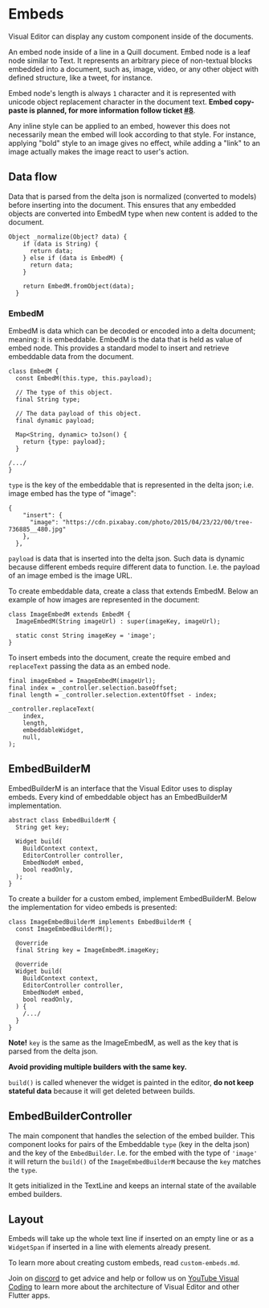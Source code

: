 # Embeds
Visual Editor can display any custom component inside of the documents.

An embed node inside of a line in a Quill document. Embed node is a leaf node similar to Text. It represents an arbitrary piece of non-textual blocks embedded into a document, such as, image, video, or any other object with defined structure, like a tweet, for instance.

Embed node's length is always `1` character and it is represented with unicode object replacement character in the document text. **Embed copy-paste is planned, for more information follow ticket [#8](https://github.com/visual-space/visual-editor/issues/8)**.

Any inline style can be applied to an embed, however this does not necessarily mean the embed will look according to that style. For instance, applying "bold" style to an image gives no effect, while adding a "link" to an image actually makes the image react to user's action.

## Data flow
Data that is parsed from the delta json is normalized (converted to models) before inserting into the document. This ensures that any embedded objects are converted into EmbedM type when new content is added to the document.

```
Object _normalize(Object? data) {
    if (data is String) {
      return data;
    } else if (data is EmbedM) {
      return data;
    }

    return EmbedM.fromObject(data);
  }
```

### EmbedM
EmbedM is data which can be decoded or encoded into a delta document; meaning: it is embeddable. EmbedM is the data that is held as value of embed node. This provides a standard model to insert and retrieve embeddable data from the document.

```
class EmbedM {
  const EmbedM(this.type, this.payload);

  // The type of this object.
  final String type;

  // The data payload of this object.
  final dynamic payload;

  Map<String, dynamic> toJson() {
    return {type: payload};
  }

/.../
}
```

`type` is the key of the embeddable that is represented in the delta json; i.e. image embed has the type of "image":

```
{
    "insert": {
      "image": "https://cdn.pixabay.com/photo/2015/04/23/22/00/tree-736885__480.jpg"
    },
  },
```

`payload` is data that is inserted into the delta json. Such data is dynamic because different embeds require different data to function. I.e. the payload of an image embed is the image URL.

To create embeddable data, create a class that extends EmbedM. Below an example of how images are represented in the document:

```
class ImageEmbedM extends EmbedM {
  ImageEmbedM(String imageUrl) : super(imageKey, imageUrl);

  static const String imageKey = 'image';
}
```

To insert embeds into the document, create the require embed and `replaceText` passing the data as an embed node.

```
final imageEmbed = ImageEmbedM(imageUrl);
final index = _controller.selection.baseOffset;
final length = _controller.selection.extentOffset - index;

_controller.replaceText(
    index,
    length,
    embeddableWidget,
    null,
);
```

## EmbedBuilderM
EmbedBuilderM is an interface that the Visual Editor uses to display embeds. Every kind of embeddable object has an EmbedBuilderM implementation.

```
abstract class EmbedBuilderM {
  String get key;

  Widget build(
    BuildContext context,
    EditorController controller,
    EmbedNodeM embed,
    bool readOnly,
  );
}
```

To create a builder for a custom embed, implement EmbedBuilderM. Below the implementation for video embeds is presented:

```
class ImageEmbedBuilderM implements EmbedBuilderM {
  const ImageEmbedBuilderM();

  @override
  final String key = ImageEmbedM.imageKey;

  @override
  Widget build(
    BuildContext context,
    EditorController controller,
    EmbedNodeM embed,
    bool readOnly,
  ) {
    /.../
  }
}
```

**Note!**
`key` is the same as the ImageEmbedM, as well as the key that is parsed from the delta json.

**Avoid providing multiple builders with the same key.**

`build()` is called whenever the widget is painted in the editor, **do not keep stateful data** because it will get deleted between builds.

## EmbedBuilderController
The main component that handles the selection of the embed builder. This component looks for pairs of the Embeddable `type` (key in the delta json) and the key of the `EmbedBuilder`. I.e. for the embed with the type of `'image'` it will return the `build()` of the `ImageEmbedBuilderM` because the `key` matches the `type`.

It gets initialized in the TextLine and keeps an internal state of the available embed builders.

## Layout
Embeds will take up the whole text line if inserted on an empty line or as a `WidgetSpan` if inserted in a line with elements already present.

To learn more about creating custom embeds, read `custom-embeds.md`.


Join on [discord](https://discord.gg/XpGygmXde4) to get advice and help or follow us on [YouTube Visual Coding](https://www.youtube.com/channel/UC2-5lfNbbErIds0Iuai8yfA) to learn more about the architecture of Visual Editor and other Flutter apps.